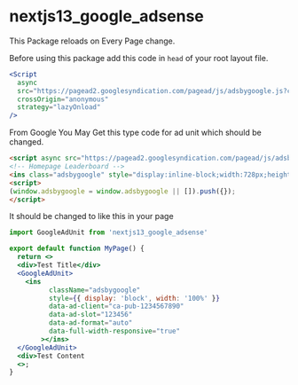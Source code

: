 # nextjs13_google_adsense

This Package reloads on Every Page change.

Before using this package add this code in `head` of your root layout file.

```jsx
<Script
  async
  src="https://pagead2.googlesyndication.com/pagead/js/adsbygoogle.js?client=ca-pub-1234567890123456"
  crossOrigin="anonymous"
  strategy="lazyOnload"
/>
```

From Google You May Get this type code for ad unit which should be changed.

```html
<script async src="https://pagead2.googlesyndication.com/pagead/js/adsbygoogle.js?client=ca-pub-1234567890123456" crossorigin="anonymous"></script>
<!-- Homepage Leaderboard -->
<ins class="adsbygoogle" style="display:inline-block;width:728px;height:90px" data-ad-client="ca-pub-1234567890123456" data-ad-slot="1234567890"></ins>
<script>
(window.adsbygoogle = window.adsbygoogle || []).push({});
</script>
```

It should be changed to like this in your page

```jsx
import GoogleAdUnit from 'nextjs13_google_adsense'

export default function MyPage() {
  return <>
  <div>Test Title</div>
  <GoogleAdUnit>
    <ins
          className="adsbygoogle"
          style={{ display: 'block', width: '100%' }}
          data-ad-client="ca-pub-1234567890"
          data-ad-slot="123456"
          data-ad-format="auto"
          data-full-width-responsive="true"
        ></ins>
  </GoogleAdUnit>
  <div>Test Content
  <>;
}
```

